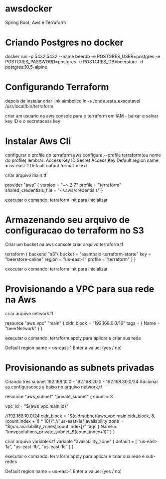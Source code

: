 # awsdocker
Spring Boot, Aws e Terraform

# Criando Postgres no docker

docker run -p 5432:5432 --name beerdb -e POSTGRES_USER=postgres -e POSTGRES_PASSWORD=postgres -e POSTGRES_DB=beerstore -d postgres:10.5-alpine 

# Configurando Terraform
depois de instalar criar link simbolico
ln -s /onde_esta_executavel /usr/local/bin/terraform

criar um usuario na aws console para o terraform em IAM - baixar e salvar key ID e o secretacess key


# Instalar Aws Cli
configurar o profile do terraform
aws configure --profile terraform(ou nome do profile)
lembrar: Access Key ID 
        Secret Access Key
Default region name = us-east-1
Default output format = text 

criar arquivo main.tf

provider "aws" {
  version = "~> 2.7"
  profile = "terraform"
  shared_credentials_file = "~/.aws/credentials"
}

executar o comando: terraform init para inicializar

# Armazenando seu arquivo de configuracao do terraform no S3
Criar um bucket na aws console
criar arquivo terraform.tf

terraform {
  backend "s3"{
    bucket = "asampaio-terraform-starte"
    key = "beerstore-online"
    region = "us-east-1"
    profile = "terraform"
  }
}

executar o comando: terraform init para inicializar

# Provisionando a VPC para sua rede na Aws
criar arquivo network.tf

resource "aws_vpc" "main" {
  cidr_block = "192.168.0.0/16"
  tags = {
    Name = "beerNetwork"
  }
}

executar o comando: terraform apply para aplicar e criar sua rede

Default region name = us-east-1
Enter a value: (yes / no)

# Provisionando as subnets privadas

Criando tres subnet 192.168.10.0 - 192.168.20.0 - 192.168.30.0/24
Adcionar as configuracoes a baixo no arquivo network.tf

resource "aws_subnet" "private_subnet" {
  count = 3

  vpc_id = "${aws_vpc.main.id}"

  //192.168.10.0/24
  cidr_block = "${cidrsubnet(aws_vpc.main.cidr_block, 8, (count.index + 1) * 10)}"
  //"us-east-1a"
  availability_zone = "${var.availability_zones[count.index]}"
  tags {
    Name = "kmvpsolutions_private_subnet_${count.index+1}"
  }
}

criar arquivo variables.tf
variable "availability_zone" {
  default = [
    "us-east-1a",
    "us-east-1b",
    "us-east-1c"
  ]
}

executar o comando: terraform apply para aplicar e criar sua rede e sub-redes

Default region name = us-east-1
Enter a value: (yes / no)



